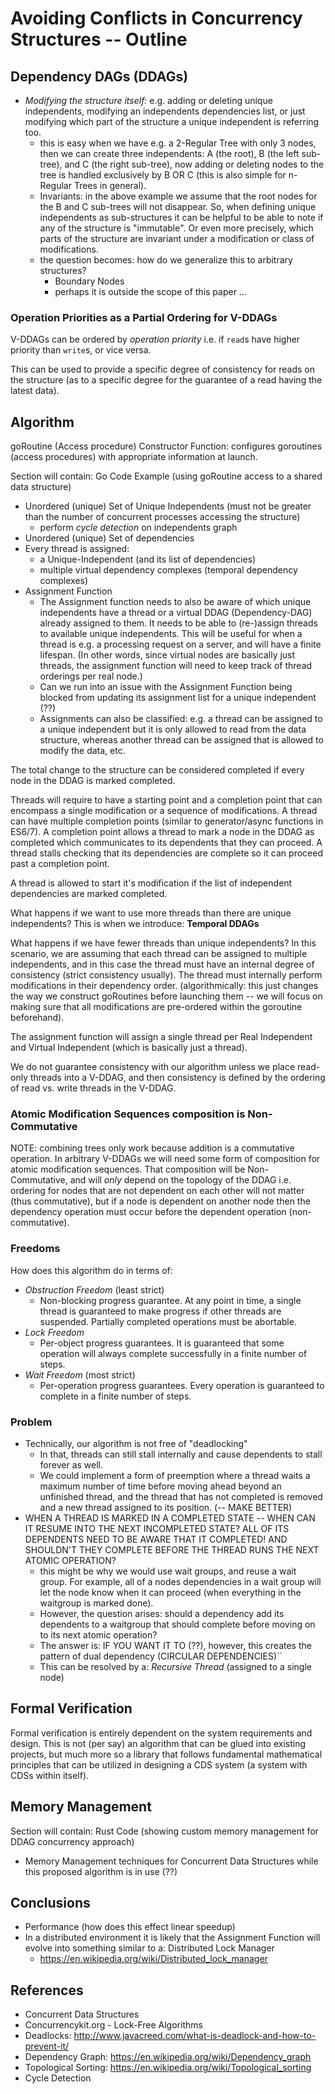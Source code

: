 # Avoiding Conflicts in Concurrency Structures -- Outline

## Dependency DAGs (DDAGs)

- *Modifying the structure itself:* e.g. adding or deleting unique independents, modifying an independents dependencies list, or just modifying which part of the structure a unique independent is referring too.
    + this is easy when we have e.g. a 2-Regular Tree with only 3 nodes, then we can create three independents: A (the root), B (the left sub-tree), and C (the right sub-tree), now adding or deleting nodes to the tree is handled exclusively by B OR C (this is also simple for n-Regular Trees in general).
    + Invariants: in the above example we assume that the root nodes for the B and C sub-trees will not disappear. So, when defining unique independents as sub-structures it can be helpful to be able to note if any of the structure is "immutable". Or even more precisely, which parts of the structure are invariant under a modification or class of modifications.
    + the question becomes: how do we generalize this to arbitrary structures?
        * Boundary Nodes
        * perhaps it is outside the scope of this paper ...

### Operation Priorities as a Partial Ordering for V-DDAGs

V-DDAGs can be ordered by *operation priority* i.e. if `read`s have higher priority than `write`s, or vice versa.

This can be used to provide a specific degree of consistency for reads on the structure (as to a specific degree for the guarantee of a read having the latest data).

## Algorithm

goRoutine (Access procedure) Constructor Function: configures goroutines (access procedures) with appropriate information at launch.

Section will contain: Go Code Example (using goRoutine access to a shared data structure)

- Unordered (unique) Set of Unique Independents (must not be greater than the number of concurrent processes accessing the structure)
    + perform *cycle detection* on independents graph
- Unordered (unique) Set of dependencies
- Every thread is assigned:
    + a Unique-Independent (and its list of dependencies)
    + multiple virtual dependency complexes (temporal dependency complexes)
- Assignment Function
    + The Assignment function needs to also be aware of which unique independents have a thread or a virtual DDAG (Dependency-DAG) already assigned to them. It needs to be able to (re-)assign threads to available unique independents. This will be useful for when a thread is e.g. a processing request on a server, and will have a finite lifespan. (In other words, since virtual nodes are basically just threads, the assignment function will need to keep track of thread orderings per real node.)
    + Can we run into an issue with the Assignment Function being blocked from updating its assignment list for a unique independent (??)
    + Assignments can also be classified: e.g. a thread can be assigned to a unique independent but it is only allowed to read from the data structure, whereas another thread can be assigned that is allowed to modify the data, etc.

The total change to the structure can be considered completed if every node in the DDAG is marked completed.

Threads will require to have a starting point and a completion point that can encompass a single modification or a sequence of modifications. A thread can have multiple completion points (similar to generator/async functions in ES6/7). A completion point allows a thread to mark a node in the DDAG as completed which communicates to its dependents that they can proceed. A thread stalls checking that its dependencies are complete so it can proceed past a completion point.

A thread is allowed to start it's modification if the list of independent dependencies are marked completed.

What happens if we want to use more threads than there are unique independents? This is when we introduce: **Temporal DDAGs**

What happens if we have fewer threads than unique independents? In this scenario, we are assuming that each thread can be assigned to multiple independents, and in this case the thread must have an internal degree of consistency (strict consistency usually). The thread must internally perform modifications in their dependency order. (algorithmically: this just changes the way we construct goRoutines before launching them -- we will focus on making sure that all modifications are pre-ordered within the goroutine beforehand).

The assignment function will assign a single thread per Real Independent and Virtual Independent (which is basically just a thread).

We do not guarantee consistency with our algorithm unless we place read-only threads into a V-DDAG, and then consistency is defined by the ordering of read vs. write threads in the V-DDAG.

### Atomic Modification Sequences composition is Non-Commutative

NOTE: combining trees only work because addition is a commutative operation. In arbitrary V-DDAGs we will need some form of composition for atomic modification sequences. That composition will be Non-Commutative, and will *only* depend on the topology of the DDAG i.e. ordering for nodes that are not dependent on each other will not matter (thus commutative), but if a node is dependent on another node then the dependency operation must occur before the dependent operation (non-commutative).

### Freedoms

How does this algorithm do in terms of:

- *Obstruction Freedom* (least strict)
    + Non-blocking progress guarantee. At any point in time, a single thread is guaranteed to make progress if other threads are suspended. Partially completed operations must be abortable.
- *Lock Freedom*
    + Per-object progress guarantees. It is guaranteed that some operation will always complete successfully in a finite number of steps.
- *Wait Freedom* (most strict)
    + Per-operation progress guarantees. Every operation is guaranteed to complete in a finite number of steps.

### Problem

- Technically, our algorithm is not free of "deadlocking"
    + In that, threads can still stall internally and cause dependents to stall forever as well.
    + We could implement a form of preemption where a thread waits a maximum number of time before moving ahead beyond an unfinished thread, and the thread that has not completed is removed and a new thread assigned to its position. (-- MAKE BETTER)
- WHEN A THREAD IS MARKED IN A COMPLETED STATE -- WHEN CAN IT RESUME INTO THE NEXT INCOMPLETED STATE? ALL OF ITS DEPENDENTS NEED TO BE AWARE THAT IT COMPLETED! AND SHOULDN'T THEY COMPLETE BEFORE THE THREAD RUNS THE NEXT ATOMIC OPERATION?
    + this might be why we would use wait groups, and reuse a wait group. For example, all of a nodes dependencies in a wait group will let the node know when it can proceed (when everything in the waitgroup is marked done).
    + However, the question arises: should a dependency add its dependents to a waitgroup that should complete before moving on to its next atomic operation?
    + The answer is: IF YOU WANT IT TO (??), however, this creates the pattern of dual dependency (CIRCULAR DEPENDENCIES)``
    + This can be resolved by a: *Recursive Thread* (assigned to a single node)

## Formal Verification

Formal verification is entirely dependent on the system requirements and design. This is not (per say) an algorithm that can be glued into existing projects, but much more so a library that follows fundamental mathematical principles that can be utilized in designing a CDS system (a system with CDSs within itself).

## Memory Management

Section will contain: Rust Code (showing custom memory management for DDAG concurrency approach)

- Memory Management techniques for Concurrent Data Structures while this proposed algorithm is in use (??)

## Conclusions

- Performance (how does this effect linear speedup)
- In a distributed environment it is likely that the Assignment Function will evolve into something similar to a: Distributed Lock Manager
    * https://en.wikipedia.org/wiki/Distributed_lock_manager

## References

- Concurrent Data Structures
- Concurrencykit.org - Lock-Free Algorithms
- Deadlocks: http://www.javacreed.com/what-is-deadlock-and-how-to-prevent-it/
- Dependency Graph: https://en.wikipedia.org/wiki/Dependency_graph
- Topological Sorting: https://en.wikipedia.org/wiki/Topological_sorting
- Cycle Detection